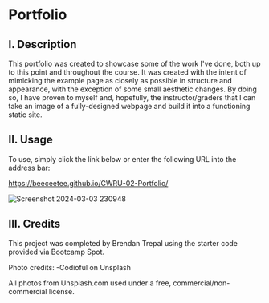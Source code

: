 # Portfolio

## I. Description
This portfolio was created to showcase some of the work I've done, both up to this point and throughout the course. It was created with the intent of mimicking the example page as closely as possible in structure and appearance, with the exception of some small aesthetic changes. By doing so, I have proven to myself and, hopefully, the instructor/graders that I can take an image of a fully-designed webpage and build it into a functioning static site.

## II. Usage
To use, simply click the link below or enter the following URL into the address bar:

https://beeceetee.github.io/CWRU-02-Portfolio/

![Screenshot 2024-03-03 230948](https://github.com/BeeCeeTee/CWRU-02-Portfolio/assets/117789057/ba013eba-8a9b-41db-ba1b-a950b451f715)

## III. Credits
This project was completed by Brendan Trepal using the starter code provided via Bootcamp Spot.

Photo credits:
    -Codioful on Unsplash

All photos from Unsplash.com used under a free, commercial/non-commercial license.

